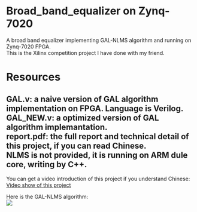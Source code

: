 # Broad_band_equalizer on Zynq-7020
A broad band equalizer implementing GAL-NLMS algorithm and running on Zynq-7020 FPGA.    
This is the Xilinx competition project I have done with my friend.       

# Resources
GAL.v: a naive version of GAL algorithm implementation on FPGA. Language is Verilog.         
GAL_NEW.v: a optimized version of GAL algorithm implemantation.    
report.pdf: the full report and technical detail of this project, if you can read Chinese.    
NLMS is not provided, it is running on ARM dule core, writing by C++.     
---
You can get a video introduction of this project if you understand Chinese:     
[Video show of this project](https://v.youku.com/v_show/id_XNTczODM1MzUy.html)      
      

Here is the GAL-NLMS algorithm:    
![](https://github.com/stephenkung/broad_band_equalizer/blob/master/GAL-NLMS.png)
